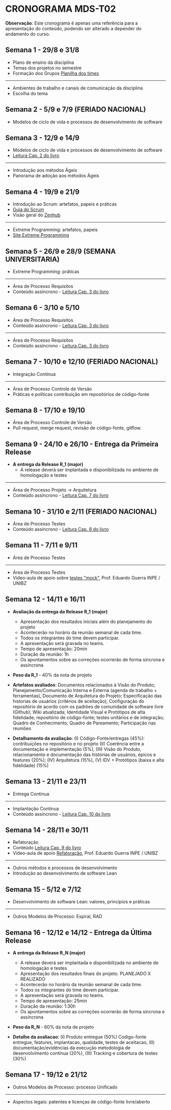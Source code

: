   # CRONOGRAMA MDS-T02
**Observação**: Este cronograma é apenas uma referência para a apresentação do conteúdo, podendo ser alterado a depender do andamento do curso.

## Semana 1 - 29/8 e 31/8
- Plano de ensino da disciplina
- Temas dos projetos no semestre
- Formação dos Grupos [Planilha dos times](https://docs.google.com/spreadsheets/d/1nSZfWB3GiPbwuOocP_zpkhe3ayVQ4p-E9-XaP-I1GiU/edit?usp=sharing)
- --
- Ambientes de trabalho e canais de comunicação da disciplina
- Escolha do tema

## Semana 2 - 5/9 e 7/9 (FERIADO NACIONAL)
- Modelos de ciclo de vida e processos de desenvolvimento de software

## Semana 3 - 12/9 e 14/9
- Modelos de ciclo de vida e processos de desenvolvimento de software
- [Leitura Cap. 2 do livro](https://engsoftmoderna.info/cap2.html)
- --
- Introdução aos métodos Ágeis
- Panorama de adoção aos métodos Ágeis

## Semana 4 - 19/9 e 21/9
- Introdução ao Scrum: artefatos, papeis e práticas
- [Guia do Scrum](https://scrumguides.org/scrum-guide.html)
- Visão geral do [Zenhub](https://www.zenhub.com/)
- --
- Extreme Programming: artefatos, papeis
- [Site Extreme Programming](http://www.extremeprogramming.org/)

## Semana 5 - 26/9 e 28/9 (SEMANA UNIVERSITARIA)
- Extreme Programming: práticas
- --
- Área de Processo Requisitos
- Conteúdo assíncrono - [Leitura Cap. 3 do livro](https://engsoftmoderna.info/cap3.html)

## Semana 6 - 3/10 e 5/10
- Área de Processo Requisitos
- Conteúdo assíncrono - [Leitura Cap. 3 do livro](https://engsoftmoderna.info/cap3.html)
- --
- Área de Processo Requisitos
- Conteúdo assíncrono - [Leitura Cap. 3 do livro](https://engsoftmoderna.info/cap3.html)

## Semana 7 - 10/10 e 12/10 (FERIADO NACIONAL)
- Integração Contínua
- --
- Área de Processo Controle de Versão
- Práticas e políticas contribuição em repositórios de código-fonte

## Semana 8 - 17/10 e 19/10
- Área de Processo Controle de Versão
- Pull request, merge request, revisão de código-fonte, gitflow.

## Semana 9 - 24/10 e 26/10 - Entrega da Primeira Release
- **A entrega da Release R_1 (major)** 
  - A release deverá ser implantada e disponibilizada no ambiente de homologação e testes
- --
- Área de Processo Projeto -> Arquitetura
- Conteúdo assíncrono - [Leitura Cap. 7 do livro](https://engsoftmoderna.info/cap7.html)

## Semana 10 - 31/10 e 2/11 (FERIADO NACIONAL) 
- Área de Processo Testes
- Conteúdo assíncrono - [Leitura Cap. 8 do livro](https://engsoftmoderna.info/cap8.html)

## Semana 11 - 7/11 e 9/11
- Área de Processo Testes
- --
- Área de Processo Testes
- Video-aula de apoio sobre [testes "mock"](https://www.youtube.com/watch?v=sJRnJcz6btA&list=PL-diSX68u5h9pxXM_P8_OeuBL7jLYQ_EB&index=9), Prof. Eduardo Guerra INPE / UNIBZ

## Semana 12 - 14/11 e 16/11
- **Avaliação da entrega da Release R_1 (major)**
  - Apresentação dos resultados iniciais além do planejamento do projeto
  - Acontecerão no horário da reunião semanal de cada time.
  - Todos os integrantes do time devem participar.
  - A apresentação será gravada no teams.
  - Tempo de apresentação: 20min
  - Duração da reunião: 1h
  - Os apontamentos sobre as correções ocorrerão de forma síncrona e assíncrona

- **Peso da R_1** - 40% da nota de projeto

- **Artefatos avaliados**: Documentos relacionados à Visão do Produto; Planejamento/Comunicação Interna e Externa (agenda de trabalho + ferramentas), Documento de Arquitetura do Projeto; Especificação das historias de usuários (critérios de aceitação); Configuração do repositório de acordo com os padrões de comunidade de software livre (Github); Wiki atualizada; Identidade Visual e Protótipos de alta fidelidade; repositório de código-fonte; testes unitários e de integração; Quadro de Conhecimento; Quadro de Pareamento; Participação nas reuniões

- **Detalhamento da avaliação**: (I) Código-Fonte/entregas (45%): contribuições no repositório e no projeto (II) Coerência entre a documentação e implementação (5%), (III) Visão do Produto, relacionamento e documentação das histórias de usuários, épicos e features (20%); (IV) Arquitetura (15%), (V) IDV + Protótipos (baixa e alta fidelidade) (15%)

## Semana 13 - 21/11 e 23/11 
- Entrega Contínua
- --
- Implantação Contínua
- Conteúdo assíncrono - [Leitura Cap. 10 do livro](https://engsoftmoderna.info/cap10.html)

## Semana 14 - 28/11 e 30/11
- Refatoração
- Conteúdo [Leitura Cap. 9 do livro](https://engsoftmoderna.info/cap9.html)
- Video-aula de apoio [Refatoração](https://www.youtube.com/watch?v=3ouXTIgIyxw), Prof. Eduardo Guerra INPE / UNIBZ
- --
- Outros métodos e processos de desenvolvimento
- Introdução ao desenvolvimento de software Lean

## Semana 15 - 5/12 e 7/12
- Desenvolvimento de software Lean: valores, princípios e práticas
- --
- Outros Modelos de Processo: Espiral, RAD

## Semana 16 - 12/12 e 14/12 - Entrega da Última Release
- **A entrega da Release R_N (major)**
  - A release deverá ser implantada e disponibilizada no ambiente de homologação e testes
  - Apresentação dos resultados finais do projeto. PLANEJADO X REALIZADO 
  - Acontecerão no horário da reunião semanal de cada time.
  - Todos os integrantes do time devem participar.
  - A apresentação será gravada no teams.
  - Tempo de apresentação: 25min
  - Duração da reunião: 1:30h
  - Os apontamentos sobre as correções ocorrerão de forma síncrona e assíncrona
  
- **Peso da R_N** - 60% da nota de projeto

- **Detalhe da avaliacao**:  (I) Produto entregue (50%) Codigo-fonte entregue, features, implantacao, qualidade, testes de aceitacao, (II) documentação/evidências da execução metodologia de desenvolvimento contínua (20%), (III) Tracking e cobertura de testes (30%)

## Semana 17 - 19/12 e 21/12
- Outros Modelos de Processo: processo Unificado
- --
- Aspectos legais: patentes e licenças de código-fonte livre/aberto
